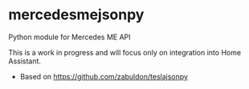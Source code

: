 mercedesmejsonpy
===============

Python module for Mercedes ME API

This is a work in progress and will focus only on integration into Home Assistant.

* Based on https://github.com/zabuldon/teslajsonpy
